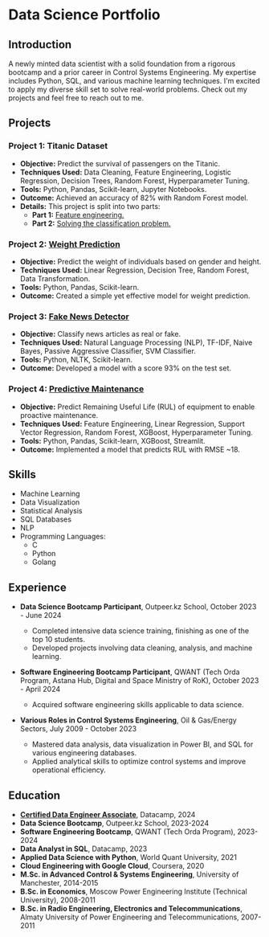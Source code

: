 # Data Science Portfolio

## Introduction
A newly minted data scientist with a solid foundation from a rigorous bootcamp and a prior career in Control Systems Engineering. My expertise includes Python, SQL, and various machine learning techniques. I'm excited to apply my diverse skill set to solve real-world problems. Check out my projects and feel free to reach out to me.

## Projects

### Project 1: Titanic Dataset
- **Objective:** Predict the survival of passengers on the Titanic.
- **Techniques Used:** Data Cleaning, Feature Engineering, Logistic Regression, Decision Trees, Random Forest, Hyperparameter Tuning.
- **Tools:** Python, Pandas, Scikit-learn, Jupyter Notebooks.
- **Outcome:** Achieved an accuracy of 82% with Random Forest model.
- **Details:** This project is split into two parts:
  - **Part 1:** [Feature engineering.](titanic_dataset/Titanic_Dataset_part1_feature_engineering.ipynb)
  - **Part 2:** [Solving the classification problem.](titanic_dataset/Titanic_Dataset_part2_solving_classification_problem.ipynb)

### Project 2: [Weight Prediction](weight_prediction/Weight_prediction.ipynb)
- **Objective:** Predict the weight of individuals based on gender and height.
- **Techniques Used:** Linear Regression, Decision Tree, Random Forest, Data Transformation.
- **Tools:** Python, Pandas, Scikit-learn.
- **Outcome:** Created a simple yet effective model for weight prediction.

### Project 3: [Fake News Detector](fake_news_detector/Fake_news_detector.ipynb)
- **Objective:** Classify news articles as real or fake.
- **Techniques Used:** Natural Language Processing (NLP), TF-IDF, Naive Bayes, Passive Aggressive Classifier, SVM Classifier.
- **Tools:** Python, NLTK, Scikit-learn.
- **Outcome:** Developed a model with a score 93% on the test set.

### Project 4: [Predictive Maintenance](https://predmaintdemo.streamlit.app/)
- **Objective:** Predict Remaining Useful Life (RUL) of equipment to enable proactive maintenance.
- **Techniques Used:** Feature Engineering, Linear Regression, Support Vector Regression, Random Forest, XGBoost, Hyperparameter Tuning.
- **Tools:** Python, Pandas, Scikit-learn, XGBoost, Streamlit.
- **Outcome:** Implemented a model that predicts RUL with RMSE ~18.

## Skills
- Machine Learning
- Data Visualization
- Statistical Analysis
- SQL Databases
- NLP
- Programming Languages:
  - C
  - Python
  - Golang

## Experience

- **Data Science Bootcamp Participant**, Outpeer.kz School, October 2023 - June 2024
  - Completed intensive data science training, finishing as one of the top 10 students.
  - Developed projects involving data cleaning, analysis, and machine learning.

- **Software Engineering Bootcamp Participant**, QWANT (Tech Orda Program, Astana Hub, Digital and Space Ministry of RoK), October 2023 - April 2024 
  - Acquired software engineering skills applicable to data science.

- **Various Roles in Control Systems Engineering**, Oil & Gas/Energy Sectors, July 2009 - October 2023
  - Mastered data analysis, data visualization in Power BI, and SQL for various engineering databases.
  - Applied analytical skills to optimize control systems and improve operational efficiency.

## Education
- **[Certified Data Engineer Associate](https://www.datacamp.com/certificate/DEA0014066961018)**, Datacamp, 2024
- **Data Science Bootcamp**, Outpeer.kz School, 2023-2024
- **Software Engineering Bootcamp**, QWANT (Tech Orda Program), 2023-2024
- **Data Analyst in SQL**, Datacamp, 2023
- **Applied Data Science with Python**, World Quant University, 2021
- **Cloud Engineering with Google Cloud**, Coursera, 2020
- **M.Sc. in Advanced Control & Systems Engineering**, University of Manchester, 2014-2015
- **B.Sc. in Economics**, Moscow Power Engineering Institute (Technical University), 2008-2011
- **B.Sc. in Radio Engineering, Electronics and Telecommunications**, Almaty University of Power Engineering and Telecommunications, 2007-2011

